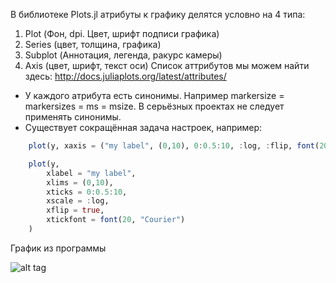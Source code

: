 В библиотеке Plots.jl атрибуты к графику делятся условно на 4 типа:
1) Plot (Фон, dpi. Цвет, шрифт подписи графика)
2) Series (цвет, толщина, графика)
3) Subplot (Аннотация, легенда, ракурс камеры)
4) Axis (цвет, шрифт, текст оси)
Список аттрибутов мы можем найти здесь: http://docs.juliaplots.org/latest/attributes/


- У каждого атрибута есть синонимы. Например markersize = markersizes = ms = msize. В серьёзных проектах не следует применять синонимы.
- Существует сокращённая задача настроек, например:
```julia
    plot(y, xaxis = ("my label", (0,10), 0:0.5:10, :log, :flip, font(20, "Courier")))

    plot(y,
        xlabel = "my label",
        xlims = (0,10),
        xticks = 0:0.5:10,
        xscale = :log,
        xflip = true,
        xtickfont = font(20, "Courier")
    )
```
График из программы

![alt tag](https://github.com/NewDDay/Lessons/blob/master/julia/plots.jl/attributes/plot_elements.png?raw=true "График программы в директории")​
